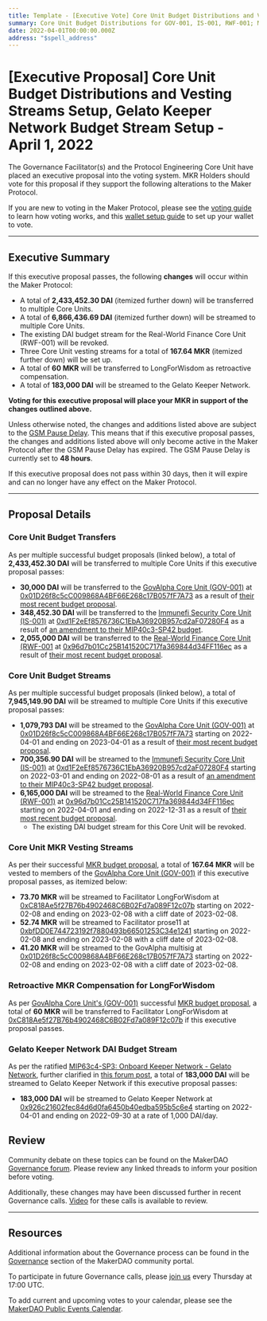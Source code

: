```yaml
---
title: Template - [Executive Vote] Core Unit Budget Distributions and Vesting Streams Setup, Gelato Keeper Network Budget Stream Setup - April 1, 2022
summary: Core Unit Budget Distributions for GOV-001, IS-001, RWF-001; MKR Vesting Streams Setup for GOV-001; Retroactive MKR Compensation Transfer for LongForWisdom; Gelato Keeper Network DAI Budget Stream Setup
date: 2022-04-01T00:00:00.000Z
address: "$spell_address"
---
```


# [Executive Proposal] Core Unit Budget Distributions and Vesting Streams Setup, Gelato Keeper Network Budget Stream Setup - April 1, 2022

The Governance Facilitator(s) and the Protocol Engineering Core Unit have placed an executive proposal into the voting system. MKR Holders should vote for this proposal if they support the following alterations to the Maker Protocol.

If you are new to voting in the Maker Protocol, please see the [voting guide](https://community-development.makerdao.com/en/learn/governance/how-voting-works/) to learn how voting works, and this [wallet setup guide](https://community-development.makerdao.com/en/learn/governance/voting-setup/) to set up your wallet to vote.

---

## Executive Summary

If this executive proposal passes, the following **changes** will occur within the Maker Protocol:

- A total of **2,433,452.30 DAI** (itemized further down) will be transferred to multiple Core Units.
- A total of **6,866,436.69 DAI** (itemized further down) will be streamed to multiple Core Units.
- The existing DAI budget stream for the Real-World Finance Core Unit (RWF-001) will be revoked.
- Three Core Unit vesting streams for a total of **167.64 MKR** (itemized further down) will be set up.
- A total of **60 MKR** will be transferred to LongForWisdom as retroactive compensation.
- A total of **183,000 DAI** will be streamed to the Gelato Keeper Network.

**Voting for this executive proposal will place your MKR in support of the changes outlined above.**

Unless otherwise noted, the changes and additions listed above are subject to the [GSM Pause Delay](https://manual.makerdao.com/parameter-index/core/param-gsm-pause-delay). This means that if this executive proposal passes, the changes and additions listed above will only become active in the Maker Protocol after the GSM Pause Delay has expired. The GSM Pause Delay is currently set to **48 hours**.

If this executive proposal does not pass within 30 days, then it will expire and can no longer have any effect on the Maker Protocol.

---

## Proposal Details

### Core Unit Budget Transfers

As per multiple successful budget proposals (linked below), a total of **2,433,452.30 DAI** will be transferred to multiple Core Units if this executive proposal passes:

- **30,000 DAI** will be transferred to the [GovAlpha Core Unit (GOV-001)](https://mips.makerdao.com/mips/details/MIP39c2SP3) at [0x01D26f8c5cC009868A4BF66E268c17B057fF7A73](https://etherscan.io/address/0x01D26f8c5cC009868A4BF66E268c17B057fF7A73) as a result of [their most recent budget proposal](https://mips.makerdao.com/mips/details/MIP40c3SP59).
- **348,452.30 DAI** will be transferred to the [Immunefi Security Core Unit (IS-001)](https://mips.makerdao.com/mips/details/MIP39c2SP24) at [0xd1F2eEf8576736C1EbA36920B957cd2aF07280F4](https://etherscan.io/address/0xd1F2eEf8576736C1EbA36920B957cd2aF07280F4) as a result of [an amendment to their MIP40c3-SP42 budget](https://mips.makerdao.com/mips/details/MIP4c2SP17).
- **2,055,000 DAI** will be transferred to the [Real-World Finance Core Unit (RWF-001](https://mips.makerdao.com/mips/details/MIP39c2SP1) at [0x96d7b01Cc25B141520C717fa369844d34FF116ec](https://etherscan.io/address/0x96d7b01Cc25B141520C717fa369844d34FF116ec) as a result of [their most recent budget proposal](https://mips.makerdao.com/mips/details/MIP40c3SP61).


### Core Unit Budget Streams

As per multiple successful budget proposals (linked below), a total of **7,945,149.90 DAI** will be streamed to multiple Core Units if this executive proposal passes:

- **1,079,793 DAI** will be streamed to the [GovAlpha Core Unit (GOV-001)](https://mips.makerdao.com/mips/details/MIP39c2SP3) at [0x01D26f8c5cC009868A4BF66E268c17B057fF7A73](https://etherscan.io/address/0x01D26f8c5cC009868A4BF66E268c17B057fF7A73) starting on 2022-04-01 and ending on 2023-04-01 as a result of [their most recent budget proposal](https://mips.makerdao.com/mips/details/MIP40c3SP59).
- **700,356.90 DAI** will be streamed to the [Immunefi Security Core Unit (IS-001)](https://mips.makerdao.com/mips/details/MIP39c2SP24) at [0xd1F2eEf8576736C1EbA36920B957cd2aF07280F4](https://etherscan.io/address/0xd1F2eEf8576736C1EbA36920B957cd2aF07280F4) starting on 2022-03-01 and ending on 2022-08-01 as a result of [an amendment to their MIP40c3-SP42 budget proposal](https://mips.makerdao.com/mips/details/MIP4c2SP17).
- **6,165,000 DAI** will be streamed to the [Real-World Finance Core Unit (RWF-001)](https://mips.makerdao.com/mips/details/MIP39c2SP1) at [0x96d7b01Cc25B141520C717fa369844d34FF116ec](https://etherscan.io/address/0x96d7b01Cc25B141520C717fa369844d34FF116ec) starting on 2022-04-01 and ending on 2022-12-31 as a result of [their most recent budget proposal](https://mips.makerdao.com/mips/details/MIP40c3SP61).
	- The existing DAI budget stream for this Core Unit will be revoked.

### Core Unit MKR Vesting Streams

As per their successful [MKR budget proposal](https://mips.makerdao.com/mips/details/MIP40c3SP60), a total of **167.64 MKR** will be vested to members of the [GovAlpha Core Unit (GOV-001)](https://mips.makerdao.com/mips/details/MIP39c2SP3) if this executive proposal passes, as itemized below:

- **73.70 MKR** will be streamed to Facilitator LongForWisdom at [0xC818Ae5f27B76b4902468C6B02Fd7a089F12c07b](https://etherscan.io/address/0xC818Ae5f27B76b4902468C6B02Fd7a089F12c07b) starting on 2022-02-08 and ending on 2023-02-08 with a cliff date of 2023-02-08.
- **52.74 MKR** will be streamed to Facilitator prose11 at [0xbfDD0E744723192f7880493b66501253C34e1241](https://etherscan.io/address/0xbfDD0E744723192f7880493b66501253C34e1241) starting on 2022-02-08 and ending on 2023-02-08 with a cliff date of 2023-02-08.
- **41.20 MKR** will be streamed to the GovAlpha multisig at [0x01D26f8c5cC009868A4BF66E268c17B057fF7A73](https://etherscan.io/address/0x01D26f8c5cC009868A4BF66E268c17B057fF7A73) starting on 2022-02-08 and ending on 2023-02-08 with a cliff date of 2023-02-08.

### Retroactive MKR Compensation for LongForWisdom

As per [GovAlpha Core Unit's (GOV-001)](https://mips.makerdao.com/mips/details/MIP39c2SP3) successful [MKR budget proposal](https://mips.makerdao.com/mips/details/MIP40c3SP60), a total of **60 MKR** will be transferred to Facilitator LongForWisdom at [0xC818Ae5f27B76b4902468C6B02Fd7a089F12c07b](https://etherscan.io/address/0xC818Ae5f27B76b4902468C6B02Fd7a089F12c07b) if this executive proposal passes.

### Gelato Keeper Network DAI Budget Stream

As per the ratified [MIP63c4-SP3: Onboard Keeper Network - Gelato Network](https://mips.makerdao.com/mips/details/MIP63c4SP3), further clarified in [this forum post](https://forum.makerdao.com/t/mip63c4-sp3-gelato-network-clarification/14340), a total of **183,000 DAI** will be streamed to Gelato Keeper Network if this executive proposal passes:

- **183,000 DAI** will be streamed to Gelato Keeper Network at [0x926c21602fec84d6d0fa6450b40edba595b5c6e4](https://etherscan.io/address/0x926c21602fec84d6d0fa6450b40edba595b5c6e4) starting on 2022-04-01 and ending on 2022-09-30 at a rate of 1,000 DAI/day.

## Review

Community debate on these topics can be found on the MakerDAO [Governance forum](https://forum.makerdao.com/). Please review any linked threads to inform your position before voting.

Additionally, these changes may have been discussed further in recent Governance calls. [Video](https://www.youtube.com/playlist?list=PLLzkWCj8ywWNq5-90-Id6VPSsrk4OWVan) for these calls is available to review.

---

## Resources

Additional information about the Governance process can be found in the [Governance](https://community-development.makerdao.com/en/learn/governance) section of the MakerDAO community portal.

To participate in future Governance calls, please [join us](https://github.com/makerdao/community/tree/master/governance/governance-and-risk-meetings) every Thursday at 17:00 UTC.

To add current and upcoming votes to your calendar, please see the [MakerDAO Public Events Calendar](https://calendar.google.com/calendar/embed?src=makerdao.com_3efhm2ghipksegl009ktniomdk%40group.calendar.google.com&ctz=UTC&mode=week&showCalendars=0&showPrint=0).

